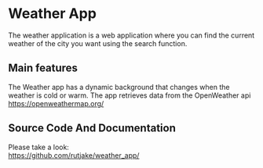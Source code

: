 # Weather App
The weather application is a web application where you can find the current weather of the city you want using the search function.

## Main features
The Weather app has a dynamic background that changes when the weather is cold or warm.
The app retrieves data from the OpenWeather api
https://openweathermap.org/

## Source Code And Documentation
Please take a look:<br>
https://github.com/rutjake/weather_app/
